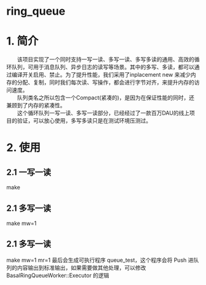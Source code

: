 # ring_queue
# 1. 简介
&#8195;&#8195;该项目实现了一个同时支持一写一读、多写一读、多写多读的通用、高效的循环队列，可用于消息队列、异步日志的读写等场景。其中的多写、多读，都可以通过编译开关启用、禁止。为了提升性能，我们采用了inplacement new 来减少内存的分配、复制，同时我们每次读、写操作，都会进行字节对齐，来提升内存的访问速度。    
&#8195;&#8195;队列类名之所以包含一个Compact(紧凑的)，是因为在保证性能的同时，还兼顾到了内存的紧凑性。   
&#8195;&#8195;这个循环队列一写一读、多写一读部分，已经经过了一款百万DAU的线上项目的验证，可以放心使用，多写多读只是在测试环境压测过。

# 2. 使用
## 2.1 一写一读
make 
## 2.1 多写一读
make mw=1
## 2.1 多写一读
make mw=1 mr=1
最后会生成可执行程序 queue_test，这个程序会将 Push 进队列的内容输出到标准输出，如果需要做其他处理，可以修改 BasalRingQueueWorker::Executor 的逻辑
